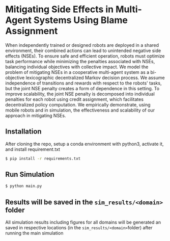 # Mitigating Side Effects in Multi-Agent Systems Using Blame Assignment
When independently trained or designed robots are deployed in a shared environment, their combined actions can lead to unintended negative side effects (NSEs). To ensure safe and efficient operation, robots must optimize task performance while minimizing the penalties associated with NSEs, balancing individual objectives with collective impact. We model the problem of mitigating NSEs in a cooperative multi-agent system as a bi-objective lexicographic decentralized Markov decision process. We assume independence of transitions and rewards with respect to the robots' tasks, but the joint NSE penalty creates a form of dependence in this setting. To improve scalability, the joint NSE penalty is decomposed into individual penalties for each robot using credit assignment, which facilitates decentralized policy computation. We empirically demonstrate, using mobile robots and in simulation, the effectiveness and scalability of our approach in mitigating NSEs.

## Installation
After cloning the repo, setup a conda environment with python3, activate it, and install requirement.txt
```bash
$ pip install -r requirements.txt
```
## Run Simulation
```bash
$ python main.py
```
## Results will be saved in the `sim_results/<domain>` folder
All simulation results including figures for all domains will be generated an saved in respective locations (in the `sim_results/<domain>`folder) after running the main simulation
